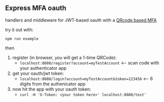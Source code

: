 ## Express MFA oauth

handlers and middleware for JWT-based oauth with a [QRcode based MFA](https://git.coolaj86.com/coolaj86/node-authenticator.js)

try it out with:

`npm run example`

then

1) register (in browser, you will get a 1-time QRCode):
   - `localhost:8080/register?account=myTestAccount` <-- scan code with your authenticator app
2) get your oauth/jwt token:
   - `localhost:8080/login?account=myTestAccount&token=123456` <-- 6 digits from the authenicator app
3) now hit the app with your oauth token:
   - `curl -H 'X-Token: <your token here>' localhost:8080/test'`
